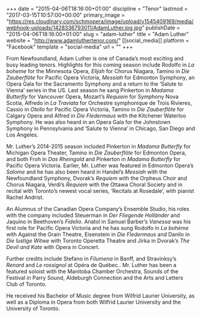 +++
date = "2015-04-06T18:16:00+01:00"
discipline = "Tenor"
lastmod = "2017-03-15T10:57:00+00:00"
primary_image = "https://res.cloudinary.com/schmopera/image/upload/v1545409169/media/webhook-uploads/1428336793011/AdamLuther.jpg.jpg"
publishDate = "2015-04-06T18:16:00+01:00"
slug = "adam-luther"
title = "Adam Luther"
website = "http://www.adamluthertenor.com/"
[[social_media]]
platform = "Facebook"
template = "social-media"
url = ""
+++

From Newfoundland, Adam Luther is one of Canada’s most exciting and busy leading tenors. Highlights for this coming season include Rodolfo in *La boheme* for the Minnesota Opera, *Elijah* for Chorus Niagara, Tamino in *Die Zauberflöte* for Pacific Opera Victoria, *Messiah* for Edmonton Symphony, an Opera Gala for the Sacramento Symphony and a return to the ‘Salute to Vienna’ series in the US. Last season he sang Pinkerton in *Madama Butterfly* for Vancouver Opera, Mozart’s *Requiem* for Symphony Nova Scotia, Alfredo in *La Traviata* for Orchestre symphonique de Trois Rivieres, Cassio in *Otello* for Pacific Opera Victoria, Tamino in *Die Zauberflöte* for Calgary Opera and Alfred in *Die Fledermaus* with the Kitchener Waterloo Symphony. He was also heard in an Opera Gala for the Johnstown Symphony in Pennsylvania and ‘Salute to Vienna’ in Chicago, San Diego and Los Angeles.

Mr. Luther’s 2014-2015 season included Pinkerton in *Madama Butterfly* for Michigan Opera Theater, Tamino in *Die Zauberflöte* for Edmonton Opera, and both Froh in *Das Rheingold* and Pinkerton in *Madama Butterfly* for Pacific Opera Victoria. Earlier, Mr. Luther was featured in Edmonton Opera’s *Salome* and he has also been heard in Handel’s *Messiah* with the Newfoundland Symphony, Dvorak’s *Requiem* with the Orpheus Choir and Chorus Niagara, Verdi’s *Requiem* with the Ottawa Choral Society and in recital with Toronto’s newest vocal series, ‘Recitals at Rosedale’, with pianist Rachel Andrist.

An Alumnus of the Canadian Opera Company’s Ensemble Studio, his roles with the company included Steuerman in *Der Fliegende Holländer* and Jaquino in Beethoven’s *Fidelio*. Anatol in Samuel Barber’s *Vanessa* was his first role for Pacific Opera Victoria and he has sung Rodolfo in *La bohème* with Against the Grain Theatre, Eisenstein in *Die Fledermaus* and Danilo in *Die lustige Witwe* with Toronto Operetta Theatre and Jirka in Dvorak’s *The Devil and Kate* with Opera in Concert.

Further credits include Stefano in *Filumena* in Banff, and Stravinksy’s *Renard* and *Le rossignol* at Opéra de Québec.. Mr. Luther has been a featured soloist with the Manitoba Chamber Orchestra, Sounds of the Festival in Parry Sound, Aldeburgh Connection and the Arts and Letters Club of Toronto.

He received his Bachelor of Music degree from Wilfrid Laurier University, as well as a Diploma in Opera from both Wilfrid Laurier University and the University of Toronto.
